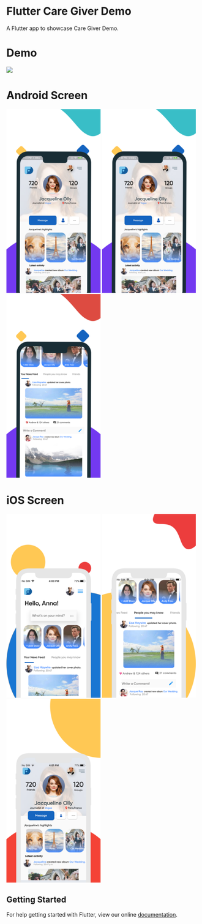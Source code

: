 # Flutter Care Giver Demo

A Flutter app to showcase Care Giver Demo.

# Demo
<img height="480px" src="https://github.com/flutter-devs/Flutter_Social_Media_Demo/blob/master/screens/demo.gif">



# Android Screen
<img height="480px" src="https://github.com/flutter-devs/Flutter_Social_Media_Demo/blob/master/screens/android1.png"> <img height="480px" src="https://github.com/flutter-devs/Flutter_Social_Media_Demo/blob/master/screens/android2.png"> <img height="480px" src="https://github.com/flutter-devs/Flutter_Social_Media_Demo/blob/master/screens/android3.png">  


# iOS Screen
<img height="480px" src="https://github.com/flutter-devs/Flutter_Social_Media_Demo/blob/master/screens/ios1.png"> <img height="480px" src="https://github.com/flutter-devs/Flutter_Social_Media_Demo/blob/master/screens/ios2.png">  <img height="480px" src="https://github.com/flutter-devs/Flutter_Social_Media_Demo/blob/master/screens/ios3.png">



## Getting Started

For help getting started with Flutter, view our online
[documentation](https://flutter.io/).
